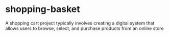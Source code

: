 
# shopping-basket
A shopping cart project typically involves creating a digital system that allows users to browse, select, and purchase products from an online store
